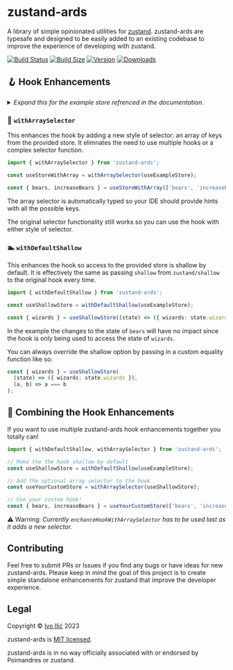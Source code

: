 # zustand-ards

A library of simple opinionated utilities for [zustand](https://github.com/pmndrs/zustand). zustand-ards are typesafe and designed to be easily added to an existing codebase to improve the experience of developing with zustand.

[![Build Status](https://img.shields.io/github/actions/workflow/status/ivoilic/zustand-ards/main.yml?branch=main&style=flat&colorA=000000&colorB=000000)](https://github.com/ivoilic/zustand-ards/actions?query=workflow%3ALint)
[![Build Size](https://img.shields.io/bundlephobia/minzip/zustand-ards?label=bundle%20size&style=flat&colorA=000000&colorB=000000)](https://bundlephobia.com/result?p=zustand-ards)
[![Version](https://img.shields.io/npm/v/zustand-ards?style=flat&colorA=000000&colorB=000000)](https://www.npmjs.com/package/zustand-ards)
[![Downloads](https://img.shields.io/npm/dt/zustand-ards.svg?style=flat&colorA=000000&colorB=000000)](https://www.npmjs.com/package/zustand-ards)

## 🪝 Hook Enhancements

<details>
<summary><i>Expand this for the example store refrenced in the documentation.</i></summary>

```ts
import { create } from 'zustand';

interface ExampleStoreState {
  bears: number;
  wizards: number;
  increaseBears: (by: number) => void;
  increaseWizards: (by: number) => void;
}

const useExampleStore = create<ExampleStoreState>()((set) => ({
  bears: 0,
  wizards: 0,
  increaseBears: (by) => set((state) => ({ bears: state.bears + by })),
  increaseWizards: (by) => set((state) => ({ wizards: state.wizards + by })),
}));
```

</details>

### 📝 `withArraySelector`

This enhances the hook by adding a new style of selector: an array of keys from the provided store. It elimnates the need to use multiple hooks or a complex selector function.

```ts
import { withArraySelector } from 'zustand-ards';

const useStoreWithArray = withArraySelector(useExampleStore);

const { bears, increaseBears } = useStoreWithArray(['bears', 'increaseBears']);
```

The array selector is automatically typed so your IDE should provide hints with all the possible keys.

The original selector functionality still works so you can use the hook with either style of selector.

### 🏊 `withDefaultShallow`

This enhances the hook so access to the provided store is shallow by default. It is effectively the same as passing `shallow` from `zustand/shallow` to the original hook every time.

```ts
import { withDefaultShallow } from 'zustand-ards';

const useShallowStore = withDefaultShallow(useExampleStore);

const { wizards } = useShallowStore((state) => ({ wizards: state.wizards }));
```

In the example the changes to the state of `bears` will have no impact since the hook is only being used to access the state of `wizards`.

You can always override the shallow option by passing in a custom equality function like so:

```ts
const { wizards } = useShallowStore(
  (state) => ({ wizards: state.wizards }),
  (a, b) => a === b
);
```

## 🔗 Combining the Hook Enhancements

If you want to use multiple zustand-ards hook enhancements together you totally can!

```ts
import { withDefaultShallow, withArraySelector } from 'zustand-ards';

// Make the the hook shallow by default
const useShallowStore = withDefaultShallow(useExampleStore);

// Add the optional array selector to the hook
const useYourCustomStore = withArraySelector(useShallowStore);

// Use your custom hook!
const { bears, increaseBears } = useYourCustomStore(['bears', 'increaseBears']);
```

⚠️ Warning: _Currently `enchanceHookWithArraySelector` has to be used last as it adds a new selector._

## Contributing

Feel free to submit PRs or Issues if you find any bugs or have ideas for new zustand-ards. Please keep in mind the goal of this project is to create simple standalone enhancements for zustand that improve the developer experience.

## Legal

Copyright © [Ivo Ilić](https://github.com/ivoilic) 2023

zustand-ards is [MIT licensed](https://github.com/ivoilic/zustand-ards/blob/main/LICENSE).

zustand-ards is in no way officially associated with or endorsed by Poimandres or zustand.
